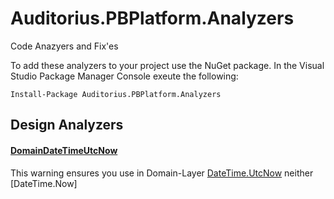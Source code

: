 # Auditorius.PBPlatform.Analyzers

Code Anazyers and Fix'es

To add these analyzers to your project use the NuGet package. In the Visual Studio Package Manager Console exeute the following:

`Install-Package Auditorius.PBPlatform.Analyzers`
  
## Design Analyzers ##
#### [DomainDateTimeUtcNow](https://github.com/SvyatSlav/Auditorius.PBPlatform.Analyzers/blob/master/Auditorius.PBPlatform.Analyzers/Auditorius.PBPlatform.Analyzers/Rules/DomainDateTimeUtcNowAnalyzer.cs) ####
This warning ensures you use in Domain-Layer [DateTime.UtcNow](https://msdn.microsoft.com/library/system.datetime.utcnow(v=vs.110).aspx) neither [DateTime.Now]

